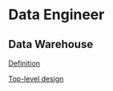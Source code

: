 # Data Engineer
## Data Warehouse
[Definition](https://github.com/NorthShip/Data-Engineer-Learning/blob/main/DWH/Chapter%201.md)  

[Top-level design](https://github.com/NorthShip/Data-Engineer-Learning/blob/main/DWH/Chapter%202.md)

